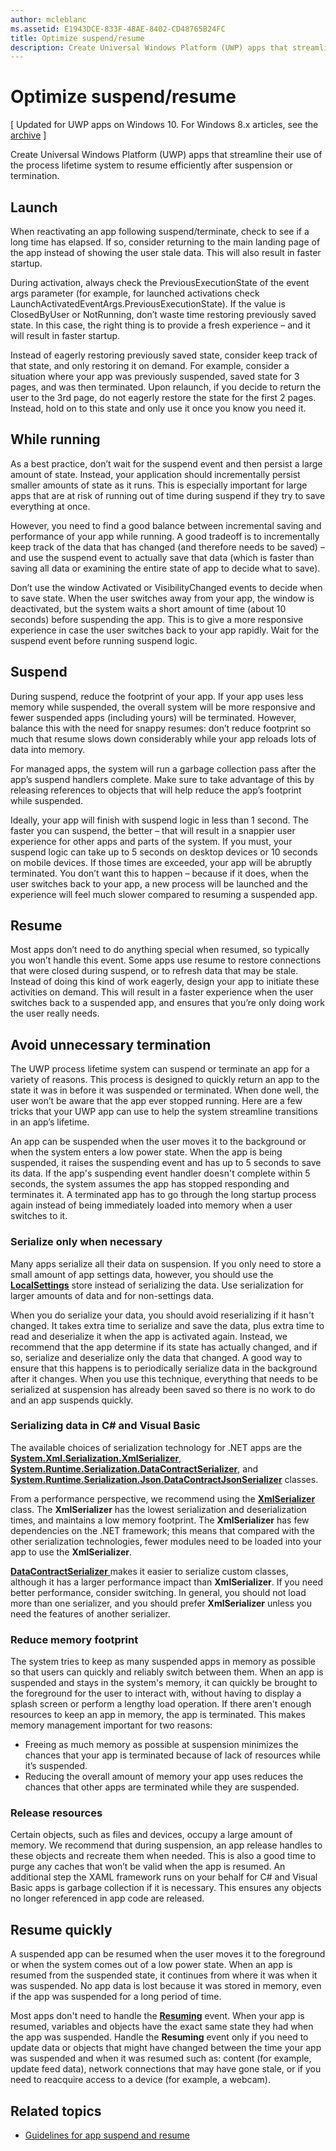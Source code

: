 ```yaml
---
author: mcleblanc
ms.assetid: E1943DCE-833F-48AE-8402-CD48765B24FC
title: Optimize suspend/resume
description: Create Universal Windows Platform (UWP) apps that streamline their use of the process lifetime system to resume efficiently after suspension or termination.
---
```

# Optimize suspend/resume

\[ Updated for UWP apps on Windows 10. For Windows 8.x articles, see the [archive](http://go.microsoft.com/fwlink/p/?linkid=619132) \]

Create Universal Windows Platform (UWP) apps that streamline their use of the process lifetime system to resume efficiently after suspension or termination.

## Launch

When reactivating an app following suspend/terminate, check to see if a long time has elapsed. If so, consider returning to the main landing page of the app instead of showing the user stale data. This will also result in faster startup.

During activation, always check the PreviousExecutionState of the event args parameter (for example, for launched activations check LaunchActivatedEventArgs.PreviousExecutionState). If the value is ClosedByUser or NotRunning, don’t waste time restoring previously saved state. In this case, the right thing is to provide a fresh experience – and it will result in faster startup.

Instead of eagerly restoring previously saved state, consider keep track of that state, and only restoring it on demand. For example, consider a situation where your app was previously suspended, saved state for 3 pages, and was then terminated. Upon relaunch, if you decide to return the user to the 3rd page, do not eagerly restore the state for the first 2 pages. Instead, hold on to this state and only use it once you know you need it.

## While running

As a best practice, don’t wait for the suspend event and then persist a large amount of state. Instead, your application should incrementally persist smaller amounts of state as it runs. This is especially important for large apps that are at risk of running out of time during suspend if they try to save everything at once.

However, you need to find a good balance between incremental saving and performance of your app while running. A good tradeoff is to incrementally keep track of the data that has changed (and therefore needs to be saved) – and use the suspend event to actually save that data (which is faster than saving all data or examining the entire state of app to decide what to save).

Don’t use the window Activated or VisibilityChanged events to decide when to save state. When the user switches away from your app, the window is deactivated, but the system waits a short amount of time (about 10 seconds) before suspending the app. This is to give a more responsive experience in case the user switches back to your app rapidly. Wait for the suspend event before running suspend logic.

## Suspend

During suspend, reduce the footprint of your app. If your app uses less memory while suspended, the overall system will be more responsive and fewer suspended apps (including yours) will be terminated. However, balance this with the need for snappy resumes: don’t reduce footprint so much that resume slows down considerably while your app reloads lots of data into memory.

For managed apps, the system will run a garbage collection pass after the app’s suspend handlers complete. Make sure to take advantage of this by releasing references to objects that will help reduce the app’s footprint while suspended.

Ideally, your app will finish with suspend logic in less than 1 second. The faster you can suspend, the better – that will result in a snappier user experience for other apps and parts of the system. If you must, your suspend logic can take up to 5 seconds on desktop devices or 10 seconds on mobile devices. If those times are exceeded, your app will be abruptly terminated. You don’t want this to happen – because if it does, when the user switches back to your app, a new process will be launched and the experience will feel much slower compared to resuming a suspended app.

## Resume

Most apps don’t need to do anything special when resumed, so typically you won’t handle this event. Some apps use resume to restore connections that were closed during suspend, or to refresh data that may be stale. Instead of doing this kind of work eagerly, design your app to initiate these activities on demand. This will result in a faster experience when the user switches back to a suspended app, and ensures that you’re only doing work the user really needs.

## Avoid unnecessary termination

The UWP process lifetime system can suspend or terminate an app for a variety of reasons. This process is designed to quickly return an app to the state it was in before it was suspended or terminated. When done well, the user won’t be aware that the app ever stopped running. Here are a few tricks that your UWP app can use to help the system streamline transitions in an app’s lifetime.

An app can be suspended when the user moves it to the background or when the system enters a low power state. When the app is being suspended, it raises the suspending event and has up to 5 seconds to save its data. If the app's suspending event handler doesn't complete within 5 seconds, the system assumes the app has stopped responding and terminates it. A terminated app has to go through the long startup process again instead of being immediately loaded into memory when a user switches to it.

### Serialize only when necessary

Many apps serialize all their data on suspension. If you only need to store a small amount of app settings data, however, you should use the [**LocalSettings**](https://msdn.microsoft.com/library/windows/apps/BR241622) store instead of serializing the data. Use serialization for larger amounts of data and for non-settings data.

When you do serialize your data, you should avoid reserializing if it hasn't changed. It takes extra time to serialize and save the data, plus extra time to read and deserialize it when the app is activated again. Instead, we recommend that the app determine if its state has actually changed, and if so, serialize and deserialize only the data that changed. A good way to ensure that this happens is to periodically serialize data in the background after it changes. When you use this technique, everything that needs to be serialized at suspension has already been saved so there is no work to do and an app suspends quickly.

### Serializing data in C# and Visual Basic

The available choices of serialization technology for .NET apps are the [**System.Xml.Serialization.XmlSerializer**](https://msdn.microsoft.com/library/windows/apps/xaml/system.xml.serialization.xmlserializer.aspx), [**System.Runtime.Serialization.DataContractSerializer**](https://msdn.microsoft.com/library/windows/apps/xaml/system.runtime.serialization.datacontractserializer.aspx), and [**System.Runtime.Serialization.Json.DataContractJsonSerializer**](https://msdn.microsoft.com/library/windows/apps/xaml/system.runtime.serialization.json.datacontractjsonserializer.aspx) classes.

From a performance perspective, we recommend using the [**XmlSerializer**](https://msdn.microsoft.com/library/windows/apps/xaml/system.xml.serialization.xmlserializer.aspx) class. The **XmlSerializer** has the lowest serialization and deserialization times, and maintains a low memory footprint. The **XmlSerializer** has few dependencies on the .NET framework; this means that compared with the other serialization technologies, fewer modules need to be loaded into your app to use the **XmlSerializer**.

[
              **DataContractSerializer**
            ](https://msdn.microsoft.com/library/windows/apps/xaml/system.runtime.serialization.datacontractserializer.aspx) makes it easier to serialize custom classes, although it has a larger performance impact than **XmlSerializer**. If you need better performance, consider switching. In general, you should not load more than one serializer, and you should prefer **XmlSerializer** unless you need the features of another serializer.

### Reduce memory footprint

The system tries to keep as many suspended apps in memory as possible so that users can quickly and reliably switch between them. When an app is suspended and stays in the system's memory, it can quickly be brought to the foreground for the user to interact with, without having to display a splash screen or perform a lengthy load operation. If there aren't enough resources to keep an app in memory, the app is terminated. This makes memory management important for two reasons:

-   Freeing as much memory as possible at suspension minimizes the chances that your app is terminated because of lack of resources while it’s suspended.
-   Reducing the overall amount of memory your app uses reduces the chances that other apps are terminated while they are suspended.

### Release resources

Certain objects, such as files and devices, occupy a large amount of memory. We recommend that during suspension, an app release handles to these objects and recreate them when needed. This is also a good time to purge any caches that won’t be valid when the app is resumed. An additional step the XAML framework runs on your behalf for C# and Visual Basic apps is garbage collection if it is necessary. This ensures any objects no longer referenced in app code are released.

## Resume quickly

A suspended app can be resumed when the user moves it to the foreground or when the system comes out of a low power state. When an app is resumed from the suspended state, it continues from where it was when it was suspended. No app data is lost because it was stored in memory, even if the app was suspended for a long period of time.

Most apps don't need to handle the [**Resuming**](https://msdn.microsoft.com/library/windows/apps/BR205859) event. When your app is resumed, variables and objects have the exact same state they had when the app was suspended. Handle the **Resuming** event only if you need to update data or objects that might have changed between the time your app was suspended and when it was resumed such as: content (for example, update feed data), network connections that may have gone stale, or if you need to reacquire access to a device (for example, a webcam).

## Related topics

* [Guidelines for app suspend and resume](https://msdn.microsoft.com/library/windows/apps/Hh465088)
 

 






<!--HONumber=Jun16_HO2-->


